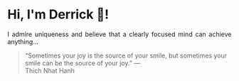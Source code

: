 # Hi, I'm Derrick 👋!
<p align="justify">I admire uniqueness and believe that a clearly focused mind can achieve anything...</p> 
<!-- #quote-start -->
<blockquote>&ldquo;Sometimes your joy is the source of your smile, but sometimes your smile can be the source of your joy.&rdquo; &mdash; <footer>Thich Nhat Hanh</footer></blockquote>
<!-- #quote-end -->
